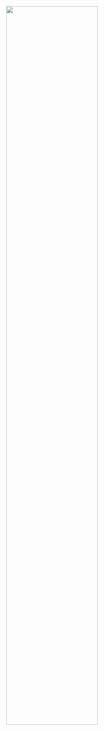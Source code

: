 <p align="center">
  <img src="https://raw.githubusercontent.com/jkimOTD/jkimOTD.github.io/master/assets/images/about_me.png" style="width: 70%;">
</p>
